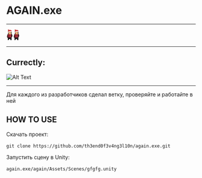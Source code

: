 <h1>                AGAIN.exe </h1>

----

![Alt Text](https://github.com/th3end0f3v4ng3l10n/again.exe/blob/master/happy_new_year.png)![Alt Text](https://github.com/th3end0f3v4ng3l10n/again.exe/blob/master/happy_new_year.png)

----

<h2>Currectly: </h2>

![Alt Text](https://github.com/th3end0f3v4ng3l10n/again.exe/blob/master/ezgif.com-video-to-gif.gif)


----

Для каждого из разработчиков сделал ветку, проверяйте и работайте в ней


<h2>HOW TO USE </h2>

Скачать проект:

	git clone https://github.com/th3end0f3v4ng3l10n/again.exe.git
	
Запустить сцену в Unity:

	again.exe/again/Assets/Scenes/gfgfg.unity

